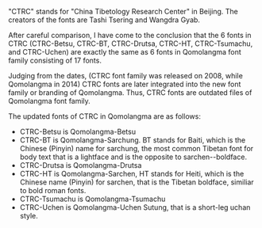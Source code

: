 "CTRC" stands for "China Tibetology Research Center" in Beijing. The creators of the fonts are Tashi Tsering and Wangdra Gyab. 

After careful comparison, I have come to the conclusion that the 6 fonts in CTRC (CTRC-Betsu, CTRC-BT, CTRC-Drutsa, CTRC-HT, CTRC-Tsumachu, and CTRC-Uchen) are exactly the same as 6 fonts in Qomolangma font family consisting of 17 fonts. 

Judging from the dates, (CTRC font family was released on 2008, while Qomolangma in 2014) CTRC fonts are later integrated into the new font family or branding of Qomolangma. Thus, CTRC fonts are outdated files of Qomolangma font family. 

The updated fonts of CTRC in Qomolangma are as follows: 
- CTRC-Betsu is Qomolangma-Betsu
- CTRC-BT is Qomolangma-Sarchung. BT stands for Baiti, which is the Chinese  (Pinyin) name for sarchung, the most common Tibetan font for body text that is a lightface and is the opposite to sarchen--boldface. 
- CTRC-Drutsa is Qomolangma-Drutsa
- CTRC-HT is Qomolangma-Sarchen, HT stands for Heiti, which is the Chinese name (Pinyin) for sarchen, that is the Tibetan boldface, similiar to bold roman fonts. 
- CTRC-Tsumachu is Qomolangma-Tsumachu
- CTRC-Uchen is Qomolangma-Uchen Sutung, that is a short-leg uchan style. 
